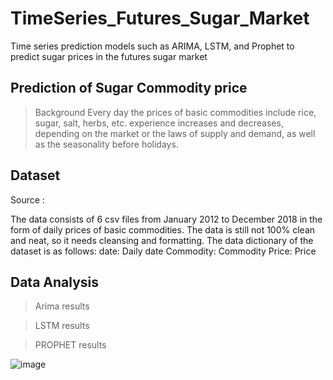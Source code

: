 # TimeSeries_Futures_Sugar_Market
Time series prediction models such as ARIMA, LSTM, and Prophet to predict sugar prices in the futures sugar market

## Prediction of Sugar Commodity price 
> Background
Every day the prices of basic commodities include rice, sugar, salt, herbs, etc. experience increases and decreases, depending on the market or the laws of supply and demand, as well as the seasonality before holidays.

## Dataset
Source : 

The data consists of 6 csv files from January 2012 to December 2018 in the form of daily prices of basic commodities. The data is still not 100% clean and neat, so it needs cleansing and formatting. The data dictionary of the dataset is as follows:
date: Daily date
Commodity: Commodity
Price: Price

## Data Analysis

>Arima results

>LSTM results

>PROPHET results


![image](https://user-images.githubusercontent.com/35813289/157551303-14d8f864-f25b-4ffd-aef8-b8a66a919fca.png)
